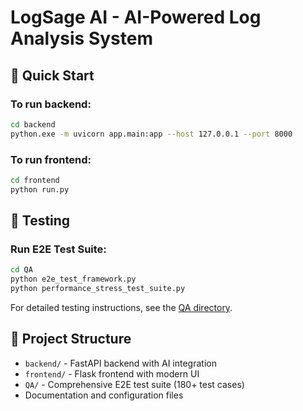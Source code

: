 # LogSage AI - AI-Powered Log Analysis System

## 🚀 Quick Start

### To run backend:
```bash
cd backend
python.exe -m uvicorn app.main:app --host 127.0.0.1 --port 8000
```

### To run frontend:
```bash
cd frontend
python run.py
```

## 🧪 Testing

### Run E2E Test Suite:
```bash
cd QA
python e2e_test_framework.py
python performance_stress_test_suite.py
```

For detailed testing instructions, see the [QA directory](./QA/README.md).

## 📁 Project Structure

- `backend/` - FastAPI backend with AI integration
- `frontend/` - Flask frontend with modern UI
- `QA/` - Comprehensive E2E test suite (180+ test cases)
- Documentation and configuration files
